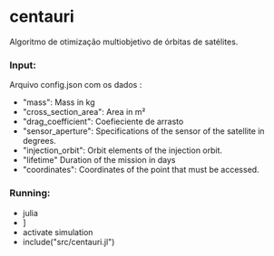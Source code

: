 # centauri
Algoritmo de otimização multiobjetivo de órbitas de satélites.


### Input:
Arquivo config.json com os dados :

- "mass":  Mass in kg
- "cross_section_area": Area in m²
- "drag_coefficient": Coefieciente de arrasto
- "sensor_aperture": Specifications of the sensor of the satellite in degrees.
- "injection_orbit": Orbit elements of the injection orbit.
- "lifetime" Duration of the mission in days
- "coordinates": Coordinates of the point that must be accessed.

### Running:
- julia
- ] 
- activate simulation
- include("src/centauri.jl")